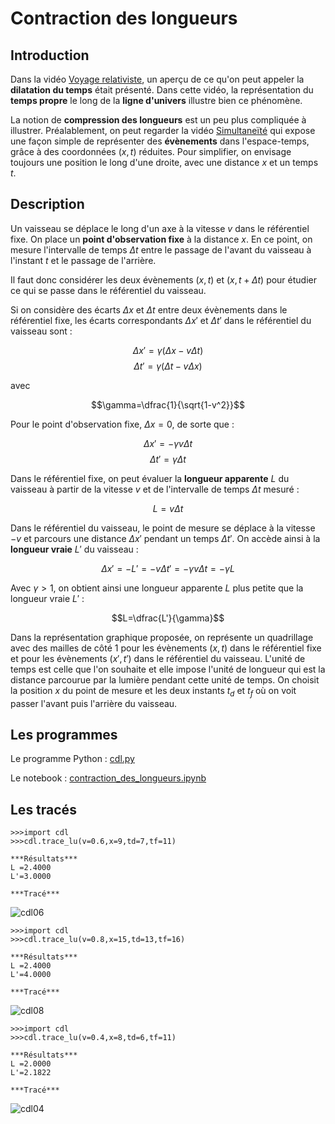 # Contraction des longueurs

## Introduction

Dans la vidéo [Voyage relativiste](https://www.youtube.com/watch?v=1jKPtu5m3DQ), un aperçu de ce qu'on peut appeler la **dilatation du temps** était présenté. Dans cette vidéo, la représentation du **temps propre** le long de la **ligne d'univers** illustre bien ce phénomène.

La notion de **compression des longueurs** est un peu plus compliquée à illustrer. Préalablement, on peut regarder la vidéo [Simultaneïté](https://www.youtube.com/watch?v=jib6EababqA) qui expose une façon simple de représenter des **évènements** dans l'espace-temps, grâce à des coordonnées $(x,t)$ réduites. Pour simplifier, on envisage toujours une position le long d'une droite, avec une distance $x$ et un temps $t$.

## Description

Un vaisseau se déplace le long d'un axe à la vitesse $v$ dans le référentiel fixe. On place un **point d'observation fixe** à la distance $x$. En ce point, on mesure l'intervalle de temps $\Delta t$ entre le passage de l'avant du vaisseau à l'instant $t$ et le passage de l'arrière.

Il faut donc considérer les deux évènements $(x,t)$ et $(x,t+\Delta t)$ pour étudier ce qui se passe dans le référentiel du vaisseau.

Si on considère des écarts $\Delta x$ et $\Delta t$ entre deux évènements dans le référentiel fixe, les écarts correspondants $\Delta x'$ et $\Delta t'$ dans le référentiel du vaisseau sont :

$$\Delta x'= \gamma\left(\Delta x-v\Delta t\right)$$
$$\Delta t'= \gamma\left(\Delta t-v\Delta x\right)$$

avec

$$\gamma=\dfrac{1}{\sqrt{1-v^2}}$$

Pour le point d'observation fixe, $\Delta x=0$, de sorte que :

$$\Delta x'= -\gamma v\Delta t$$
$$\Delta t'= \gamma\Delta t$$

Dans le référentiel fixe, on peut évaluer la **longueur apparente** $L$ du vaisseau à partir de la vitesse $v$ et de l'intervalle de temps $\Delta t$ mesuré :

$$L=v\Delta t$$

Dans le référentiel du vaisseau, le point de mesure se déplace à la vitesse $-v$ et parcours une distance $\Delta x'$ pendant un temps $\Delta t'$. On accède ainsi à la **longueur vraie** $L'$ du vaisseau :

$$\Delta x'= -L'=-v\Delta t'=-\gamma v\Delta t=-\gamma L$$

Avec $\gamma > 1$, on obtient ainsi une longueur apparente $L$ plus petite que la longueur vraie $L'$ :

$$L=\dfrac{L'}{\gamma}$$

Dans la représentation graphique proposée, on représente un quadrillage avec des mailles de côté $1$ pour les évènements $(x,t)$ dans le référentiel fixe et pour les évènements $(x',t')$ dans le référentiel du vaisseau. L'unité de temps est celle que l'on souhaite et elle impose l'unité de longueur qui est la distance parcourue par la lumière pendant cette unité de temps. On choisit la position $x$ du point de mesure et les deux instants $t_d$ et $t_f$ où on voit passer l'avant puis l'arrière du vaisseau.

## Les programmes

Le programme Python : [cdl.py](cdl.py)

Le notebook : [contraction_des_longueurs.ipynb](contraction_des_longueurs.ipynb)

## Les tracés

```
>>>import cdl
>>>cdl.trace_lu(v=0.6,x=9,td=7,tf=11)

***Résultats***
L =2.4000
L'=3.0000

***Tracé***
```

![cdl06](https://github.com/user-attachments/assets/2229188d-d16e-480c-8e99-229307e969ee)


```
>>>import cdl
>>>cdl.trace_lu(v=0.8,x=15,td=13,tf=16)

***Résultats***
L =2.4000
L'=4.0000

***Tracé***
```

![cdl08](https://github.com/user-attachments/assets/0e016cb2-12d7-42ce-8bce-6c013700b3d2)


```
>>>import cdl
>>>cdl.trace_lu(v=0.4,x=8,td=6,tf=11)

***Résultats***
L =2.0000
L'=2.1822

***Tracé***
```

![cdl04](https://github.com/user-attachments/assets/129a5bb3-323d-470e-a46a-073ef3043d15)




